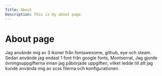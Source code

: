 ```yaml
---
Title: About
Description: This is my about page.
---
```


<div class="center-content">
    <h1> About page </h1>
    <p>
       Jag använde mig av 3 ikoner från fontawesome, github, eye och steam. Sedan använde jag endast 1 font från google fonts, Montserrat, Jag gjorde övningsuppgifterna innan jag påbörjade uppgiften, vilket ledde till att jag kunde använda mig av scss filerna och konfigurationen.
    </p>
</div>